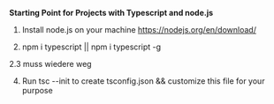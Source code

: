 **Starting Point for Projects with Typescript and node.js**

1. Install node.js on your machine
https://nodejs.org/en/download/

2. npm i typescript || npm i typescript -g

2.3 muss wiedere weg

4. Run tsc --init to create tsconfig.json && customize this file for your purpose
